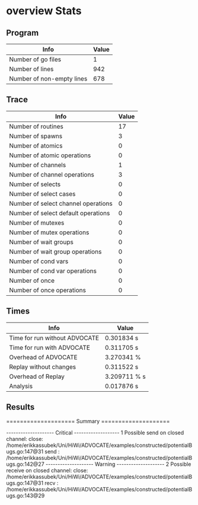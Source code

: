# overview Stats

## Program
| Info | Value |
| - | - |
| Number of go files | 1 |
| Number of lines | 942 |
| Number of non-empty lines | 678 |


## Trace
| Info | Value |
| - | - |
| Number of routines | 17 |
| Number of spawns | 3 |
| Number of atomics | 0 |
| Number of atomic operations | 0 |
| Number of channels | 1 |
| Number of channel operations | 3 |
| Number of selects | 0 |
| Number of select cases | 0 |
| Number of select channel operations | 0 |
| Number of select default operations | 0 |
| Number of mutexes | 0 |
| Number of mutex operations | 0 |
| Number of wait groups | 0 |
| Number of wait group operations | 0 |
| Number of cond vars | 0 |
| Number of cond var operations | 0 |
| Number of once | 0| 
| Number of once operations | 0 |


## Times
| Info | Value |
| - | - |
| Time for run without ADVOCATE | 0.301834 s |
| Time for run with ADVOCATE | 0.311705 s |
| Overhead of ADVOCATE | 3.270341 % |
| Replay without changes | 0.311522 s |
| Overhead of Replay | 3.209711 % s |
| Analysis | 0.017876 s |


## Results
==================== Summary ====================

-------------------- Critical -------------------
1 Possible send on closed channel:
	close: /home/erikkassubek/Uni/HiWi/ADVOCATE/examples/constructed/potentialBugs.go:147@31
	send : /home/erikkassubek/Uni/HiWi/ADVOCATE/examples/constructed/potentialBugs.go:142@27
-------------------- Warning --------------------
2 Possible receive on closed channel:
	close: /home/erikkassubek/Uni/HiWi/ADVOCATE/examples/constructed/potentialBugs.go:147@31
	recv : /home/erikkassubek/Uni/HiWi/ADVOCATE/examples/constructed/potentialBugs.go:143@29

